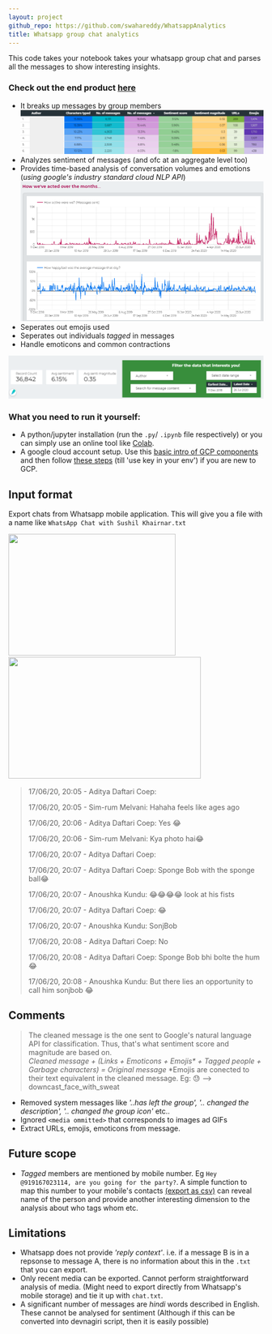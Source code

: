 ```yaml
---
layout: project
github_repo: https://github.com/swahareddy/WhatsappAnalytics
title: Whatsapp group chat analytics
---
```

<!-- # Whatsapp group chat analytics -->
This code takes your notebook takes your whatsapp group chat and parses all the messages to show interesting insights.
### Check out the end product [here](https://datastudio.google.com/reporting/d1a94683-9b57-4b6d-9282-ed31ac9cec04)

* It breaks up messages by group members
![MemberOverview](whatsapp_analytics_images/member_overview.png)
* Analyzes sentiment of messages (and ofc at an aggregate level too)
* Provides time-based analysis of conversation volumes and emotions (_using google's industry standard  cloud NLP API_)
![MemberOverview](whatsapp_analytics_images/timeseries1.png)
* Seperates out emojis used
* Seperates out individuals _tagged_ in messages
* Handle emoticons and common contractions

![MemberOverview](whatsapp_analytics_images/filter.png)


### What you need to run it yourself:
* A python/jupyter installation (run the `.py`/ `.ipynb` file respectively) or you can simply use an online tool like [Colab](http://colab.research.google.com/).
* A google cloud account setup. Use this [basic intro of GCP components](https://github.com/swahareddy/IndianMediaNegativity/blob/master/gcp_guide.md) and then follow [these steps](https://cloud.google.com/natural-language/docs/setup) (till 'use key in your env') if you are new to GCP.

## Input format

Export chats from Whatsapp mobile application. This will give you a file with a name like `WhatsApp Chat with Sushil Khairnar.txt`

<img src="https://github.com/swahareddy/gpt2AI_whatsapp_simulation/blob/master/readme_images/WhatsApp%20Image%202020-08-02%20at%2011.52.43.jpeg" height="240" width="330"> <img src="https://github.com/swahareddy/gpt2AI_whatsapp_simulation/blob/master/readme_images/WhatsApp%20Image%202020-08-02%20at%2011.52.43%20(1).jpeg" height="240" width="380">


> 17/06/20, 20:05 - Aditya Daftari Coep: <Media omitted>
> 
> 17/06/20, 20:05 - Sim-rum Melvani: Hahaha feels like ages ago
> 
> 17/06/20, 20:06 - Aditya Daftari Coep: Yes 😂
> 
> 17/06/20, 20:06 - Sim-rum Melvani: Kya photo hai😂
> 
> 17/06/20, 20:07 - Aditya Daftari Coep: <Media omitted>
> 
> 17/06/20, 20:07 - Aditya Daftari Coep: Sponge Bob with the sponge ball😂
> 
> 17/06/20, 20:07 - Anoushka Kundu: 😂😂😂😂 look at his fists
> 
> 17/06/20, 20:07 - Aditya Daftari Coep: 😂
> 
> 17/06/20, 20:07 - Anoushka Kundu: SonjBob
> 
> 17/06/20, 20:08 - Aditya Daftari Coep: No
>
> 17/06/20, 20:08 - Aditya Daftari Coep: Sponge Bob bhi bolte the hum 😂
>
> 17/06/20, 20:08 - Anoushka Kundu: But there lies an opportunity to call him sonjbob 😂

## Comments  
> The cleaned message is the one sent to Google's natural language API for classification. Thus, that's what sentiment score and magnitude are based on.  
_Cleaned message + (Links + Emoticons + Emojis* + Tagged people + Garbage characters) = Original message_
*Emojis are conected to their text equivalent in the cleaned message. Eg: 😓 --> downcast_face_with_sweat

* Removed system messages like _'..has left the group', '.. changed the description', '.. changed the group icon'_ etc..
* Ignored `<media ommitted>` that corresponds to images ad GIFs
* Extract URLs, emojis, emoticons from message. 

## Future scope
* _Tagged_ members are mentioned by mobile number. Eg `Hey @919167023114, are you going for the party?`. A simple function to map this number to your mobile's contacts [(export as csv)](https://contacts.google.com/) can reveal name of the person and provide another interesting dimension to the analysis about who tags whom etc.

## Limitations
* Whatsapp does not provide _'reply context'_. i.e. if a message B is in a repsonse to message A, there is no information about this in the `.txt` that you can export.
* Only recent media can be exported. Cannot perform straightforward analysis of media. (Might need to export directly from Whatsapp's mobile storage) and tie it up with `chat.txt`.
* A significant number of messages are _hindi_ words described in English. These cannot be analysed for sentiment (Although if this can be converted into devnagiri script, then it is easily possible)
